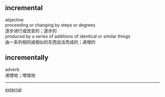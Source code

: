 ## incremental 
abjective  
proceeding or changing by steps or degrees  
逐步进行或改变的；逐步的  
produced by a series of additions of identical or similar things  
由一系列相同或相似的东西加法而成的；递增的  

## incrementally  
adverb  
递增地；增值地  

----  

[external](18.md)  
